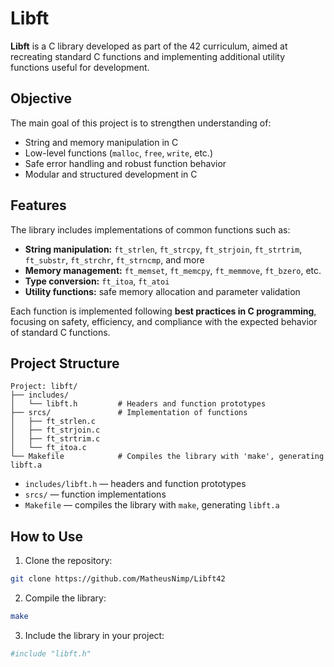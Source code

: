 # Libft

**Libft** is a C library developed as part of the 42 curriculum, aimed at recreating standard C functions and implementing additional utility functions useful for development.

## Objective

The main goal of this project is to strengthen understanding of:

- String and memory manipulation in C
- Low-level functions (`malloc`, `free`, `write`, etc.)
- Safe error handling and robust function behavior
- Modular and structured development in C

## Features

The library includes implementations of common functions such as:

- **String manipulation:** `ft_strlen`, `ft_strcpy`, `ft_strjoin`, `ft_strtrim`, `ft_substr`, `ft_strchr`, `ft_strncmp`, and more
- **Memory management:** `ft_memset`, `ft_memcpy`, `ft_memmove`, `ft_bzero`, etc.
- **Type conversion:** `ft_itoa`, `ft_atoi`
- **Utility functions:** safe memory allocation and parameter validation

Each function is implemented following **best practices in C programming**, focusing on safety, efficiency, and compliance with the expected behavior of standard C functions.

## Project Structure


```text
Project: libft/
├── includes/
│   └── libft.h         # Headers and function prototypes
├── srcs/               # Implementation of functions
│   ├── ft_strlen.c
│   ├── ft_strjoin.c
│   ├── ft_strtrim.c
│   └── ft_itoa.c
└── Makefile            # Compiles the library with 'make', generating libft.a
```



- `includes/libft.h` — headers and function prototypes  
- `srcs/` — function implementations  
- `Makefile` — compiles the library with `make`, generating `libft.a`

## How to Use

1. Clone the repository:

```bash
git clone https://github.com/MatheusNimp/Libft42
```
2. Compile the library:
```bash
make
```
3. Include the library in your project:
```bash
#include "libft.h"
```
